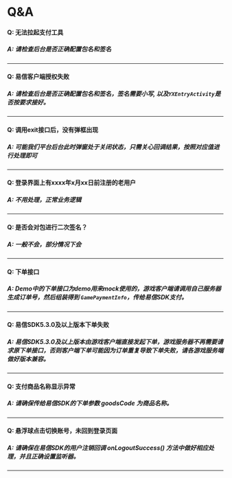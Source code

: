 # Q&A

#### Q: 无法拉起支付工具
##### A: 请检查后台是否正确配置包名和签名
-----
#### Q: 易信客户端授权失败
##### A: 请检查后台是否正确配置包名和签名，签名需要小写, 以及`YXEntryActivity`是否按要求接好。
-----
#### Q: 调用exit接口后，没有弹框出现
##### A: 可能我们平台后台此时弹窗处于关闭状态，只需关心回调结果，按照对应值进行处理即可
-----
#### Q: 登录界面上有xxxx年x月xx日前注册的老用户
##### A: 不用处理，正常业务逻辑
-----
#### Q: 是否会对包进行二次签名？
##### A: 一般不会，部分情况下会
-----
#### Q: 下单接口
##### A: Demo中的下单接口为demo用来mock使用的，游戏客户端请调用自己服务器生成订单号，然后组装得到 `GamePaymentInfo`，传给易信SDK支付。
-----
#### Q: 易信SDK5.3.0及以上版本下单失败
##### A: 易信SDK5.3.0及以上版本由游戏客户端直接发起下单，游戏服务器不再需要请求原下单接口，否则客户端下单可能因为订单重复导致下单失败，请各游戏服务端做好版本兼容。
-----
#### Q: 支付商品名称显示异常
##### A: 请确保传给易信SDK的下单参数 goodsCode 为商品名称。
-----
#### Q: 悬浮球点击切换账号，未回到登录页面
##### A: 请确保在易信SDK的用户注销回调 onLogoutSuccess() 方法中做好相应处理，并且正确设置监听器。
-----
